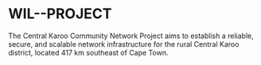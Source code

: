 # WIL--PROJECT
The Central Karoo Community Network Project aims to establish a reliable, secure, and scalable network infrastructure for the rural Central Karoo district, located 417 km southeast of Cape Town.
